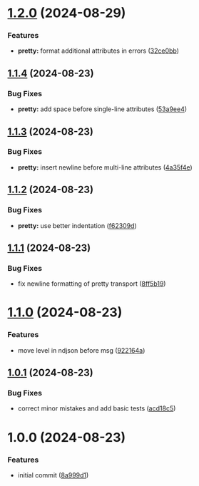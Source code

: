 # [1.2.0](https://github.com/dasprid/logforth/compare/v1.1.4...v1.2.0) (2024-08-29)


### Features

* **pretty:** format additional attributes in errors ([32ce0bb](https://github.com/dasprid/logforth/commit/32ce0bb840a6ccade789e7bff42ab69a3f7e4040))

## [1.1.4](https://github.com/dasprid/logforth/compare/v1.1.3...v1.1.4) (2024-08-23)


### Bug Fixes

* **pretty:** add space before single-line attributes ([53a9ee4](https://github.com/dasprid/logforth/commit/53a9ee40f14b374ce624e677f99ffac90c790398))

## [1.1.3](https://github.com/dasprid/logforth/compare/v1.1.2...v1.1.3) (2024-08-23)


### Bug Fixes

* **pretty:** insert newline before multi-line attributes ([4a35f4e](https://github.com/dasprid/logforth/commit/4a35f4e534cb1acca74c1bfc1ebf01c988563548))

## [1.1.2](https://github.com/dasprid/logforth/compare/v1.1.1...v1.1.2) (2024-08-23)


### Bug Fixes

* **pretty:** use better indentation ([f62309d](https://github.com/dasprid/logforth/commit/f62309dfc072481dce68ae89356f319c3c7dbaa4))

## [1.1.1](https://github.com/dasprid/logforth/compare/v1.1.0...v1.1.1) (2024-08-23)


### Bug Fixes

* fix newline formatting of pretty transport ([8ff5b19](https://github.com/dasprid/logforth/commit/8ff5b192dfa90ee620ee5ce8b8910b635839c2a3))

# [1.1.0](https://github.com/dasprid/logforth/compare/v1.0.1...v1.1.0) (2024-08-23)


### Features

* move level in ndjson before msg ([922164a](https://github.com/dasprid/logforth/commit/922164a687929204f546eb5b2352c91bba6c1657))

## [1.0.1](https://github.com/dasprid/logforth/compare/v1.0.0...v1.0.1) (2024-08-23)


### Bug Fixes

* correct minor mistakes and add basic tests ([acd18c5](https://github.com/dasprid/logforth/commit/acd18c5816dfcd59cd7abc385a91c87cbee85af7))

# 1.0.0 (2024-08-23)


### Features

* initial commit ([8a999d1](https://github.com/dasprid/logforth/commit/8a999d1257d90609b87a3e8fb94c13335eb84189))
